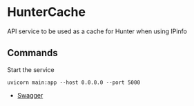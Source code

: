 # HunterCache
API service to be used as a cache for Hunter when using IPinfo

## Commands
Start the service
```
uvicorn main:app --host 0.0.0.0 --port 5000
```

- [Swagger](http:localhost:5000/docs)
